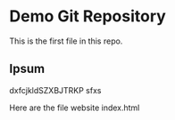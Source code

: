 # Demo Git Repository
This is the first file in this repo.
## Ipsum
dxfcjkldSZXBJTRKP
sfxs

Here are the file website
index.html
